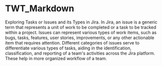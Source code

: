 # TWT_Markdown
Exploring Tasks or Issues and its Types in Jira. In Jira, an issue is a generic term that represents a unit of work to be completed or a task to be tracked within a project. Issues can represent various types of work items, such as bugs, tasks, features, user stories, improvements, or any other actionable item that requires attention. Different categories of issues serve to differentiate various types of tasks, aiding in the identification, classification, and reporting of a team's activities across the Jira platform. These help in more organized workflow of a team.
